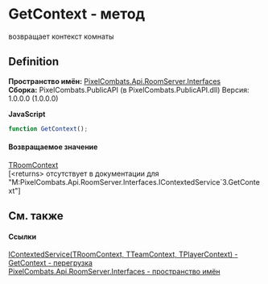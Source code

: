 # GetContext - метод


возвращает контекст комнаты



## Definition
**Пространство имён:** <a href="f9e9f261-263f-77ec-094c-46b0a7ac02ae">PixelCombats.Api.RoomServer.Interfaces</a>  
**Сборка:** PixelCombats.PublicAPI (в PixelCombats.PublicAPI.dll) Версия: 1.0.0.0 (1.0.0.0)

**JavaScript**
``` JavaScript
function GetContext();
```



#### Возвращаемое значение
<a href="7560407f-5a49-03ee-e909-e5d8162d1c67">TRoomContext</a>  
\[&lt;returns&gt; отсутствует в документации для "M:PixelCombats.Api.RoomServer.Interfaces.IContextedService`3.GetContext"\]

## См. также


#### Ссылки
<a href="7560407f-5a49-03ee-e909-e5d8162d1c67">IContextedService(TRoomContext, TTeamContext, TPlayerContext) - </a>  
<a href="47c3f909-6fef-7e15-f2d5-a353c7cd654e">GetContext - перегрузка</a>  
<a href="f9e9f261-263f-77ec-094c-46b0a7ac02ae">PixelCombats.Api.RoomServer.Interfaces - пространство имён</a>  
